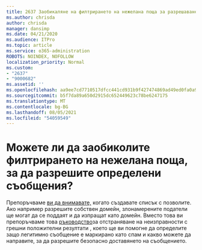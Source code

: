 ```yaml
---
title: 2637 Заобикаляне на филтрирането на нежелана поща за разрешаване на определени съобщения?
ms.author: chrisda
author: chrisda
manager: dansimp
ms.date: 04/21/2020
ms.audience: ITPro
ms.topic: article
ms.service: o365-administration
ROBOTS: NOINDEX, NOFOLLOW
localization_priority: Normal
ms.custom:
- "2637"
- "9000682"
ms.assetid: ''
ms.openlocfilehash: aa9ee7cd7710517dfcc441cd931b9f427474869ad49ed0fa0a91a06e06682ed7
ms.sourcegitcommit: b5f7da89a650d2915dc652449623c78be6247175
ms.translationtype: MT
ms.contentlocale: bg-BG
ms.lasthandoff: 08/05/2021
ms.locfileid: "54059549"
---
```

# <a name="bypass-spam-filtering-to-allow-specific-messages"></a>Можете ли да заобиколите филтрирането на нежелана поща, за да разрешите определени съобщения?

Препоръчваме [ви да внимавате,](https://docs.microsoft.com/exchange/troubleshoot/antispam/cautions-against-bypassing-spam-filters) когато създавате списък с позволите. Ако например разрешите собствен домейн, злонамерените податели ще могат да се поддаят и да изпращат като домейн.  Вместо това ви препоръчваме това [ръководство](https://docs.microsoft.com/microsoft-365/security/office-365-security/anti-spam-protection)за отстраняване на неизправности с грешни положителни резултати , което ще ви помогне да определите защо легитимно съобщение е маркирано като спам и какво можете да направите, за да разрешите безопасно доставянето на съобщението.

